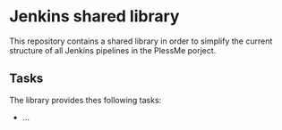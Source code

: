 # Jenkins shared library

This repository contains a shared library in order to simplify the current structure of all Jenkins pipelines in the PlessMe porject.

## Tasks

The library provides thes following tasks:

* ...
